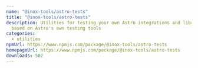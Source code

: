 ```yaml
---
name: "@inox-tools/astro-tests"
title: "@inox-tools/astro-tests"
description: Utilities for testing your own Astro integrations and libraries
  based on Astro's own testing tools
categories:
  - utilities
npmUrl: https://www.npmjs.com/package/@inox-tools/astro-tests
homepageUrl: https://www.npmjs.com/package/@inox-tools/astro-tests
downloads: 502
---
```


